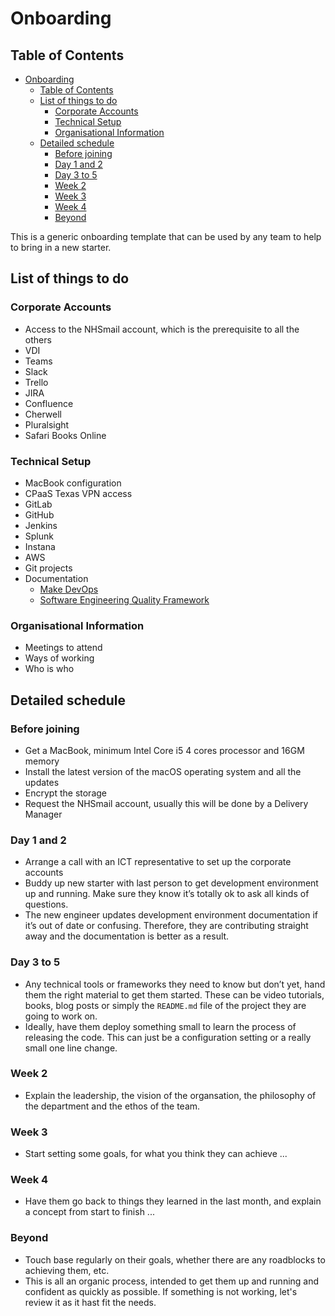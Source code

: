 # Onboarding

## Table of Contents
- [Onboarding](#onboarding)
  - [Table of Contents](#table-of-contents)
  - [List of things to do](#list-of-things-to-do)
    - [Corporate Accounts](#corporate-accounts)
    - [Technical Setup](#technical-setup)
    - [Organisational Information](#organisational-information)
  - [Detailed schedule](#detailed-schedule)
    - [Before joining](#before-joining)
    - [Day 1 and 2](#day-1-and-2)
    - [Day 3 to 5](#day-3-to-5)
    - [Week 2](#week-2)
    - [Week 3](#week-3)
    - [Week 4](#week-4)
    - [Beyond](#beyond)

This is a generic onboarding template that can be used by any team to help to bring in a new starter.

## List of things to do

### Corporate Accounts

- Access to the NHSmail account, which is the prerequisite to all the others
- VDI
- Teams
- Slack
- Trello
- JIRA
- Confluence
- Cherwell
- Pluralsight
- Safari Books Online

### Technical Setup

- MacBook configuration
- CPaaS Texas VPN access
- GitLab
- GitHub
- Jenkins
- Splunk
- Instana
- AWS
- Git projects
- Documentation
  - [Make DevOps](https://github.com/nhsd-exeter/make-devops)
  - [Software Engineering Quality Framework](https://github.com/NHSDigital/software-engineering-quality-framework)

### Organisational Information

- Meetings to attend
- Ways of working
- Who is who

## Detailed schedule

### Before joining

- Get a MacBook, minimum Intel Core i5 4 cores processor and 16GM memory
- Install the latest version of the macOS operating system and all the updates
- Encrypt the storage
- Request the NHSmail account, usually this will be done by a Delivery Manager

### Day 1 and 2

- Arrange a call with an ICT representative to set up the corporate accounts
- Buddy up new starter with last person to get development environment up and running. Make sure they know it’s totally ok to ask all kinds of questions.
- The new engineer updates development environment documentation if it’s out of date or confusing. Therefore, they are contributing straight away and the documentation is better as a result.

### Day 3 to 5

- Any technical tools or frameworks they need to know but don’t yet, hand them the right material to get them started. These can be video tutorials, books, blog posts or simply the `README.md` file of the project they are going to work on.
- Ideally, have them deploy something small to learn the process of releasing the code. This can just be a configuration setting or a really small one line change.

### Week 2

- Explain the leadership, the vision of the organsation, the philosophy of the department and the ethos of the team.

### Week 3

- Start setting some goals, for what you think they can achieve ...

### Week 4

- Have them go back to things they learned in the last month, and explain a concept from start to finish ...

### Beyond

- Touch base regularly on their goals, whether there are any roadblocks to achieving them, etc.
- This is all an organic process, intended to get them up and running and confident as quickly as possible. If something is not working, let's review it as it hast fit the needs.
